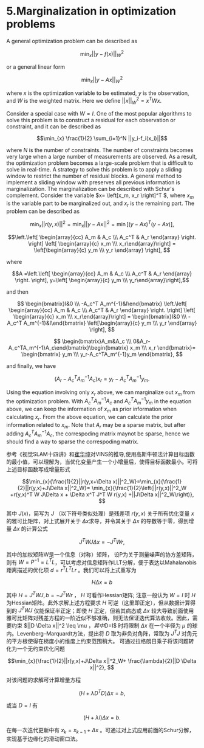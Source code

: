 # 5.Marginalization in optimization problems
A general optimization problem can be described as

$$ \min_{x}{||y- f(x)||^2_W} $$

or a general linear form

$$\min_{x}{||y- Ax||^2_W} $$

where $x$ is the optimization variable to be estimated, $y$ is the observation, and $W$ is the weighted matrix. Here we define $||x||^2_W=x^T W x$.

Consider a special case with $W=I$. One of the most popular algorithms to solve this problem is to construct a residual for each observation or constraint, and it can be described as 

$$\min_{x} \frac{1}{2} \sum_{i=1}^N ||y_i-f_i(x_i)||$$

where $N$ is the number of constraints. The number of constraints becomes very large when a large number of measurements are observed. As a result, the optimization problem becomes a large-scale problem that is difficult to solve in real-time. A strategy to solve this problem is to apply a sliding window to restrict the number of residual blocks. A general method to implement a sliding window with preserves all previous information is marginalization. The marginalization can be described with Schur's complement. Consider the variable $x= \left[x_m, x_r \right]^T $, where $x_m$ is the variable part to be marginalized out, and $x_r$ is the remaining part. The problem can be described as

$$\min_{x}{||r(y,x)||^2}=\min_{x}{||y- Ax||^2}= \min \left[\left(y- Ax \right) ^T \left(y- Ax \right) \right],  $$

$$\left.\left[ \begin{array}{cc} A_m & A_c \\\ A_c^T & A_r \end{array} \right. \right] \left[ \begin{array}{c} x_m \\\ x_r\end{array}\right] = \left[\begin{array}{c} y_m \\\ y_r \end{array} \right],
$$

where 

$$A =\left.\left[ \begin{array}{cc} A_m & A_c \\\ A_c^T & A_r \end{array} \right. \right], y=\left[ \begin{array}{c} y_m \\\ y_r\end{array}\right],$$

and then

$$ \begin{bmatrix}I&0 \\\ -A_c^T A_m^{-1}&I\end{bmatrix} \left.\left[ \begin{array}{cc} A_m & A_c \\\ A_c^T & A_r \end{array} \right. \right] \left[ \begin{array}{c} x_m \\\ x_r\end{array}\right] = \begin{bmatrix}I&0 \\\ -A_c^T A_m^{-1}&I\end{bmatrix}  \left[\begin{array}{c} y_m \\\ y_r \end{array} \right],
$$

$$
\begin{bmatrix}A_m&A_c \\\ 0&A_r-A_c^TA_m^{-1}A_c\end{bmatrix}\begin{bmatrix} x_m \\\ x_r \end{bmatrix}= \begin{bmatrix} y_m \\\ y_r-A_c^TA_m^{-1}y_m \end{bmatrix},
$$

and finally, we have

$$ 
\left(A_r- A_c^T A_m^{-1} A_c \right) x_r= y_r-A_c^TA_m^{-1} y_m.
$$

Using the equation involving only $x_r$ above, we can marginalize out $x_m$ from the optimization problem. With $A_c^T A_m^{-1} A_c$ and $A_c^TA_m^{-1} y_m$ in the equation above, we can keep the information of $x_m$ as prior information when calculating $x_r$. From the above equation, we can calculate the prior information related to $x_m$. Note that $A_r$ may be a sparse matrix, but after adding $A_c^T A_m^{-1} A_c$, the correspoding matrix maynot be sparse, hence we should find a way to sparse the correspoding matrix.

参考《视觉SLAM十四讲》和[崔华坤](https://github.com/StevenCui/VIO-Doc/blob/master/VINS%E8%AE%BA%E6%96%87%E6%8E%A8%E5%AF%BC%E5%8F%8A%E4%BB%A3%E7%A0%81%E8%A7%A3%E6%9E%90_V13_190317.pdf)对VINS的推导,使用高斯牛顿法计算目标函数的最小值，可以理解为，当优化变量产生一个小增量后，使得目标函数最小。可将上述目标函数写成增量形式

$$\min_{x}{\frac{1}{2}||r(y,x+\Delta x)||^2_W}=\min_{x}{\frac{1}{2}||r(y,x)+J\Delta x||^2_W}= \min_{x}{\frac{1}{2}\left(||r(y,x)||^2_W +r(y,x)^T W J\Delta x + \Delta x^T J^T W r(y,x)  +||J\Delta x||^2_W\right)}, $$

其中 $J(x)$，简写为 $J$ （以下符号类似处理）是残差项 $r(y,x)$ 关于所有优化变量 $x$ 的雅可比矩阵，对上式展开关于 $\Delta x$求导，并令其关于 $\Delta x$ 的导数等于零，得到增量 $\Delta x$ 的计算公式

$$J^TWJ\Delta x=-J^TWr, $$

其中的加权矩阵W是一个信息（对称）矩阵， 设P为关于测量噪声的协方差矩阵，则有 $W=P^{-1}=L^TL$，可以考虑对信息矩阵作LLT分解，便于表达以Mahalanobis距离描述的优化项 $d=r^T L^T Lr$ 。我们可以将上式重写为

$$H \Delta x = b$$

其中 $H=J^TWJ, b=-J^TWr$ ， $H$ 可看作Hessian矩阵; 注意一般认为 $W=I$ 时 $H$ 为Hessian矩阵。此外求解上述方程要求 $H$ 可逆（这里即正定），但从数据计算得到的 $J^TWJ$ 仅能保证半正定；即使 $H$ 正定，但若其病态或 $\Delta x$ 较大导致前面使用雅可比矩阵对残差方程的一阶近似不够准确，则无法保证迭代算法收敛。因此，需要约束 $||D \Delta x||^2 \leq \mu $，其中$D=I$ 时将限制 $\Delta x$ 在一个半径为 $\mu$ 的球内。Levenberg–Marquardt方法，提出将 $D$ 取为非负对角阵，常取为 $J^T J$ 对角元的平方根使得在梯度小的维度上约束范围稍大。 可通过拉格朗日乘子将该问题转化为一个无约束优化问题

$$\min_{x}{\frac{1}{2}||r(y,x)+J\Delta x||^2_W+ \frac{\lambda}{2}||D \Delta x||^2}, $$

对该问题的求解可计算增量方程

$$\left(H+\lambda D^TD \right) \Delta x = b,$$

或当 $D=I$ 有

$$\left(H+\lambda I \right) \Delta x = b.$$

在每一次迭代更新中有 $x_k=x_{k-1}+\Delta x$ 。可通过对上式应用前面的Schur分解，实现基于边缘化的滑动窗口法。
